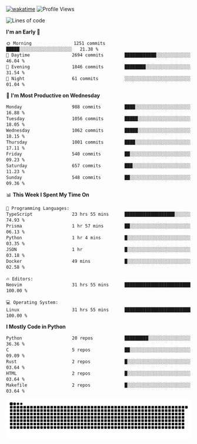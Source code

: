[![wakatime](https://wakatime.com/badge/user/b920b284-3cde-4cd4-b72e-f7f22d050b16.svg)](https://wakatime.com/@b920b284-3cde-4cd4-b72e-f7f22d050b16)
![Profile Views](http://img.shields.io/badge/Profile%20Views-4586-blue)
<!--START_SECTION:waka-->
![Lines of code](https://img.shields.io/badge/From%20Hello%20World%20I%27ve%20Written-5.2%20million%20lines%20of%20code-blue)

**I'm an Early 🐤** 

```text
🌞 Morning                1251 commits        █████░░░░░░░░░░░░░░░░░░░░   21.38 % 
🌆 Daytime                2694 commits        ████████████░░░░░░░░░░░░░   46.04 % 
🌃 Evening                1846 commits        ████████░░░░░░░░░░░░░░░░░   31.54 % 
🌙 Night                  61 commits          ░░░░░░░░░░░░░░░░░░░░░░░░░   01.04 % 
```
📅 **I'm Most Productive on Wednesday** 

```text
Monday                   988 commits         ████░░░░░░░░░░░░░░░░░░░░░   16.88 % 
Tuesday                  1056 commits        █████░░░░░░░░░░░░░░░░░░░░   18.05 % 
Wednesday                1062 commits        █████░░░░░░░░░░░░░░░░░░░░   18.15 % 
Thursday                 1001 commits        ████░░░░░░░░░░░░░░░░░░░░░   17.11 % 
Friday                   540 commits         ██░░░░░░░░░░░░░░░░░░░░░░░   09.23 % 
Saturday                 657 commits         ███░░░░░░░░░░░░░░░░░░░░░░   11.23 % 
Sunday                   548 commits         ██░░░░░░░░░░░░░░░░░░░░░░░   09.36 % 
```


📊 **This Week I Spent My Time On** 

```text
💬 Programming Languages: 
TypeScript               23 hrs 55 mins      ███████████████████░░░░░░   74.93 % 
Prisma                   1 hr 57 mins        ██░░░░░░░░░░░░░░░░░░░░░░░   06.13 % 
Python                   1 hr 4 mins         █░░░░░░░░░░░░░░░░░░░░░░░░   03.35 % 
JSON                     1 hr                █░░░░░░░░░░░░░░░░░░░░░░░░   03.18 % 
Docker                   49 mins             █░░░░░░░░░░░░░░░░░░░░░░░░   02.58 % 

🔥 Editors: 
Neovim                   31 hrs 55 mins      █████████████████████████   100.00 % 

💻 Operating System: 
Linux                    31 hrs 55 mins      █████████████████████████   100.00 % 
```

**I Mostly Code in Python** 

```text
Python                   20 repos            █████████░░░░░░░░░░░░░░░░   36.36 % 
C                        5 repos             ██░░░░░░░░░░░░░░░░░░░░░░░   09.09 % 
Rust                     2 repos             █░░░░░░░░░░░░░░░░░░░░░░░░   03.64 % 
HTML                     2 repos             █░░░░░░░░░░░░░░░░░░░░░░░░   03.64 % 
Makefile                 2 repos             █░░░░░░░░░░░░░░░░░░░░░░░░   03.64 % 
```




<!--END_SECTION:waka-->
![Snake animation](https://raw.githubusercontent.com/timmypidashev/timmypidashev/main/commits.svg)
